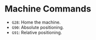 # Machine Commands

- `G28`: Home the machine.
- `G90`: Absolute positioning.
- `G91`: Relative positioning.
